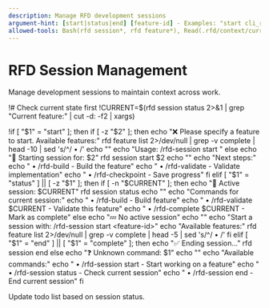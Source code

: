 ```yaml
---
description: Manage RFD development sessions  
argument-hint: [start|status|end] [feature-id] - Examples: "start cli_refactor", "status", "end"
allowed-tools: Bash(rfd session*, rfd feature*), Read(.rfd/context/current.md), Write(.rfd/context/current.md), TodoWrite
---
```


# RFD Session Management

Manage development sessions to maintain context across work.

!# Check current state first
!CURRENT=$(rfd session status 2>&1 | grep "Current feature:" | cut -d: -f2 | xargs)

!if [ "$1" = "start" ]; then
  if [ -z "$2" ]; then
    echo "❌ Please specify a feature to start. Available features:"
    rfd feature list 2>/dev/null | grep -v complete | head -10 | sed 's/^/  • /'
    echo ""
    echo "Usage: /rfd-session start <feature-id>"
  else
    echo "🚀 Starting session for: $2"
    rfd session start $2
    echo ""
    echo "Next steps:"
    echo "  • /rfd-build - Build the feature"
    echo "  • /rfd-validate - Validate implementation"
    echo "  • /rfd-checkpoint - Save progress"
  fi
elif [ "$1" = "status" ] || [ -z "$1" ]; then
  if [ -n "$CURRENT" ]; then
    echo "📍 Active session: $CURRENT"
    rfd session status
    echo ""
    echo "Commands for current session:"
    echo "  • /rfd-build - Build feature"
    echo "  • /rfd-validate $CURRENT - Validate this feature"
    echo "  • /rfd-complete $CURRENT - Mark as complete"
  else
    echo "💤 No active session"
    echo ""
    echo "Start a session with: /rfd-session start <feature-id>"
    echo "Available features:"
    rfd feature list 2>/dev/null | grep -v complete | head -5 | sed 's/^/  • /'
  fi
elif [ "$1" = "end" ] || [ "$1" = "complete" ]; then
  echo "✅ Ending session..."
  rfd session end
else
  echo "❓ Unknown command: $1"
  echo ""
  echo "Available commands:"
  echo "  • /rfd-session start <feature-id> - Start working on a feature"
  echo "  • /rfd-session status - Check current session"
  echo "  • /rfd-session end - End current session"
fi

Update todo list based on session status.